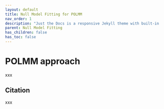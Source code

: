 ```yaml
---
layout: default
title: Null Model Fitting for POLMM
nav_order: 1
description: "Just the Docs is a responsive Jekyll theme with built-in search that is easily customizable and hosted on GitHub Pages."
parent: Null Model Fitting
has_children: false
has_toc: false
---
```


# POLMM approach 
xxx

## Citation
xxx

